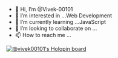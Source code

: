 - 👋 Hi, I’m @Vivek-00101
- 👀 I’m interested in ...Web Development
- 🌱 I’m currently learning ...JavaScript
- 💞️ I’m looking to collaborate on ...
- 📫 How to reach me ...

[![@vivek00101's Holopin board](https://holopin.me/vivek00101)](https://holopin.io/@vivek00101)

<!---
Vivek-00101/Vivek-00101 is a ✨ special ✨ repository because its `README.md` (this file) appears on your GitHub profile.
You can click the Preview link to take a look at your changes.
--->
